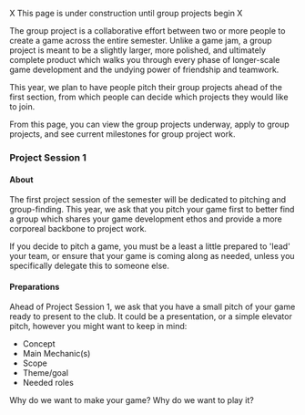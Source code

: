 X This page is under construction until group projects begin X

The group project is a collaborative effort between two or more people to create a game across the entire semester. Unlike a game jam, a group project is meant to be a slightly larger, more polished, and ultimately complete product which walks you through every phase of longer-scale game development and the undying power of friendship and teamwork.

This year, we plan to have people pitch their group projects ahead of the first section, from which people can decide which projects they would like to join. 

From this page, you can view the group projects underway, apply to group projects, and see current milestones for group project work.

### Project Session 1
#### About
The first project session of the semester will be dedicated to pitching and group-finding. This year, we ask that you pitch your game first to better find a group which shares your game development ethos and provide a more corporeal backbone to project work.

If you decide to pitch a game, you must be a least a little prepared to 'lead' your team, or ensure that your game is coming along as needed, unless you specifically delegate this to someone else.

#### Preparations

Ahead of Project Session 1, we ask that you have a small pitch of your game ready to present to the club. It could be a presentation, or a simple elevator pitch, however you might want to keep in mind:

- Concept
- Main Mechanic(s)
- Scope
- Theme/goal
- Needed roles

Why do we want to make your game? Why do we want to play it?

